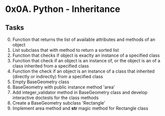 # 0x0A. Python - Inheritance
## Tasks
0. Function that returns the list of available attributes and methods of an object
1. List subclass that with method to return a sorted list
2. Function that checks if object is exaclty an instance of a specified class
3. Function that check if an object is an instance of, or the object is an of a class inherited from a specified class
4. Function the check if an object is an instance of a class that inherited (directly or indirectly) from a specified class
5. Empty BaseGeometry class
6. BaseGeometry with public instance method 'area'
7. Add integer_validator method in BaseGeometry class and develop interactive doctests for the class methods
8. Create a BaseGeometry subclass 'Rectangle'
9. Implement area method and __str__ magic method for Rectangle class
